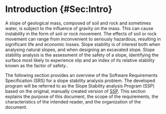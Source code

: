 # Introduction {#Sec:Intro}

A slope of geological mass, composed of soil and rock and sometimes water, is subject to the influence of gravity on the mass. This can cause instability in the form of soil or rock movement. The effects of soil or rock movement can range from inconvenient to seriously hazardous, resulting in significant life and economic losses. Slope stability is of interest both when analysing natural slopes, and when designing an excavated slope. Slope stability analysis is the assessment of the safety of a slope, identifying the surface most likely to experience slip and an index of its relative stability known as the factor of safety..

The following section provides an overview of the Software Requirements Specification (SRS) for a slope stability analysis problem. The developed program will be referred to as the Slope Stability analysis Program (SSP) based on the original, manually created version of [SSP](https://github.com/smiths/caseStudies/blob/master/CaseStudies/ssp/docs/SRS/SRS.pdf). This section explains the purpose of this document, the scope of the requirements, the characteristics of the intended reader, and the organization of the document.

